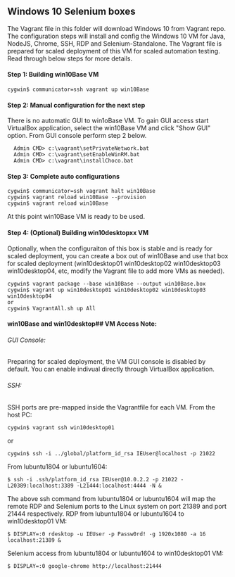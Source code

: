 ## Windows 10 Selenium boxes
The Vagrant file in this folder will download Windows 10 from Vagrant repo. The configuration steps will install and config the Windows 10 VM for Java, NodeJS, Chrome, SSH, RDP and Selenium-Standalone.
The Vagrant file is prepared for scaled deployment of this VM for scaled automation testing.
Read through below steps for more details.

#### Step 1: Building win10Base VM
```
cygwin$ communicator=ssh vagrant up win10Base
```

#### Step 2: Manual configuration for the next step 
There is no automatic GUI to win1oBase VM. To gain GUI access start VirtualBox application, select the win10Base VM and click "Show GUI" option.
From GUI console perform step 2 below.
```
  Admin CMD> c:\vagrant\setPrivateNetwork.bat
  Admin CMD> c:\vagrant\setEnableWinRM.bat
  Admin CMD> c:\vagrant\installChoco.bat
```

#### Step 3: Complete auto configurations
```
cygwin$ communicator=ssh vagrant halt win10Base
cygwin$ vagrant reload win10Base --provision
cygwin$ vagrant reload win10Base
```
At this point win10Base VM is ready to be used.

#### Step 4: (Optional) Building win10desktopxx VM
Optionally, when the configuraiton of this box is stable and is ready for scaled deployment, you can create a box out of win10Base and use that box for scaled deployment (win10desktop01 win10desktop02 win10desktop03 win10desktop04, etc, modify the Vagrant file to add more VMs as needed).
```
cygwin$ vagrant package --base win10Base --output win10Base.box
cygwin$ vagrant up win10desktop01 win10desktop02 win10desktop03 win10desktop04
or
cygwin$ VagrantAll.sh up All
```

#### win10Base and win10desktop## VM Access Note:
###### GUI Console:
Preparing for scaled deployment, the VM GUI console is disabled by default. You can enable indivual directly through VirtualBox application.
###### SSH:
SSH ports are pre-mapped inside the Vagrantfile for each VM.
From the host PC:
```
cygwin$ vagrant ssh win10desktop01
```
or
```
cygwin$ ssh -i ../global/platform_id_rsa IEUser@localhost -p 21022
```
From lubuntu1804 or lubuntu1604:
```
$ ssh -i .ssh/platform_id_rsa IEUser@10.0.2.2 -p 21022 -L20389:localhost:3389 -L21444:localhost:4444 -N &
```
The above ssh command from lubuntu1804 or lubuntu1604 will map the remote RDP and Selenium ports to the Linux system on port 21389 and port 21444 respectively.
RDP from lubuntu1804 or lubuntu1604 to win10desktop01 VM:
```
$ DISPLAY=:0 rdesktop -u IEUser -p Passw0rd! -g 1920x1080 -a 16 localhost:21389 &
```
Selenium access from lubuntu1804 or lubuntu1604 to win10desktop01 VM:
```
$ DISPLAY=:0 google-chrome http://localhost:21444
```
